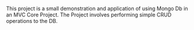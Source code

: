 This project is a small demonstration and application of using Mongo Db in an MVC Core Project. The Project involves performing simple CRUD operations to the DB.
